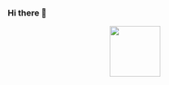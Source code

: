 ### Hi there 👋

<!--
**chakhoic/chakhoic** is a ✨ _special_ ✨ repository because its `README.md` (this file) appears on your GitHub profile.

Here are some ideas to get you started:

- 🔭 I’m currently working on ...
- 🌱 I’m currently learning ...
- 👯 I’m looking to collaborate on ...
- 🤔 I’m looking for help with ...
- 💬 Ask me about ...
- 📫 How to reach me: ...
- 😄 Pronouns: ...
- ⚡ Fun fact: ...
-->

<div id="header" align="center">
  <img src="[https://media.giphy.com/media/13UZisxBxkjPwI/giphy.gif](https://media.giphy.com/media/B4dt6rXq6nABilHTYM/giphy.gif)" width="100"/>
</div>


